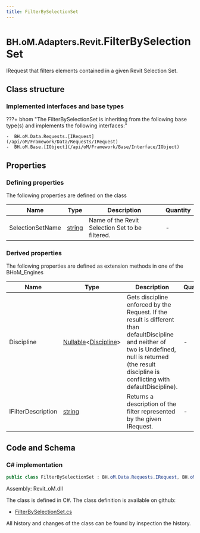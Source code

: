 ```yaml
---
title: FilterBySelectionSet
---
```


# <small>BH.oM.Adapters.Revit.</small>**FilterBySelectionSet**

IRequest that filters elements contained in a given Revit Selection Set.

## Class structure

### Implemented interfaces and base types

???+ bhom "The FilterBySelectionSet is inheriting from the following base type(s) and implements the following interfaces:"

    -  BH.oM.Data.Requests.[IRequest](/api/oM/Framework/Data/Requests/IRequest)
    -  BH.oM.Base.[IObject](/api/oM/Framework/Base/Interface/IObject)


## Properties



### Defining properties

The following properties are defined on the class

| Name             | Type             | Description      | Quantity         |
|------------------|------------------|------------------|------------------|
| SelectionSetName | [string](https://learn.microsoft.com/en-us/dotnet/api/System.String?view=netstandard-2.0) | Name of the Revit Selection Set to be filtered. | - |


### Derived properties

The following properties are defined as extension methods in one of the BHoM_Engines

| Name             | Type             | Description      | Quantity         | Engine           |
|------------------|------------------|------------------|------------------|------------------|
| Discipline | [Nullable](https://learn.microsoft.com/en-us/dotnet/api/System.Nullable-1?view=netstandard-2.0)&lt;[Discipline](/api/oM/Adapter/Adapters.Revit/Enums/Discipline)&gt; | Gets discipline enforced by the Request. If the result is different than defaultDiscipline and neither of two is Undefined, null is returned (the result discipline is conflicting with defaultDiscipline). | - | Revit_Engine |
| IFilterDescription | [string](https://learn.microsoft.com/en-us/dotnet/api/System.String?view=netstandard-2.0) | Returns a description of the filter represented by the given IRequest. | - | Revit_Engine |


## Code and Schema

### C# implementation

``` C# title="C#"
public class FilterBySelectionSet : BH.oM.Data.Requests.IRequest, BH.oM.Base.IObject
```

Assembly: Revit_oM.dll

The class is defined in C#. The class definition is available on github:

- [FilterBySelectionSet.cs](https://github.com/BHoM/Revit_Toolkit/blob/develop/Revit_oM/Requests\FilterBySelectionSet.cs)

All history and changes of the class can be found by inspection the history.
